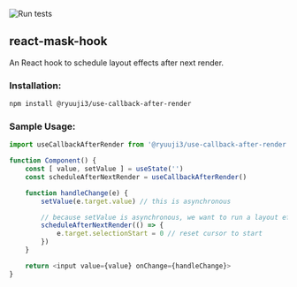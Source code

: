 ![Run tests](https://github.com/ryuuji3/react-hooks/workflows/Run%20tests/badge.svg?branch=master)

react-mask-hook
---

An React hook to schedule layout effects after next render.

### Installation:

```bash
npm install @ryuuji3/use-callback-after-render
```

### Sample Usage:

```js
import useCallbackAfterRender from '@ryuuji3/use-callback-after-render'

function Component() {
    const [ value, setValue ] = useState('')
    const scheduleAfterNextRender = useCallbackAfterRender()

    function handleChange(e) {
        setValue(e.target.value) // this is asynchronous

        // because setValue is asynchronous, we want to run a layout effect AFTER next render
        scheduleAfterNextRender(() => {
            e.target.selectionStart = 0 // reset cursor to start
        })
    }

    return <input value={value} onChange={handleChange}>
}